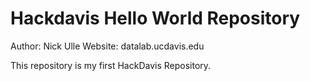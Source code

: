 # Hackdavis Hello World Repository

Author: Nick Ulle
Website: datalab.ucdavis.edu

This repository is my first HackDavis Repository.
